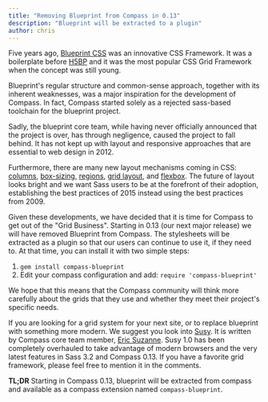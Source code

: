 ```yaml
---
title: "Removing Blueprint from Compass in 0.13"
description: "Blueprint will be extracted to a plugin"
author: chris
---
```


Five years ago, [Blueprint CSS](http://blueprintcss.org/) was an
innovative CSS Framework. It was a boilerplate before
[H5BP](http://html5boilerplate.com/) and it was the most popular CSS
Grid Framework when the concept was still young.

Blueprint's regular structure and common-sense approach, together with
its inherent weaknesses, was a major inspiration for the development of
Compass. In fact, Compass started solely as a rejected sass-based
toolchain for the blueprint project.

Sadly, the blueprint core team, while having never officially announced
that the project is over, has through negligence, caused the project to
fall behind. It has not kept up with layout and responsive approaches
that are essential to web design in 2012.

Furthermore, there are many new layout mechanisms coming in CSS:
[columns][css-columns], [box-sizing][box-sizing], [regions][css-regions],
[grid layout][css-grid], and [flexbox][css-flexbox]. The future of
layout looks bright and we want Sass users to be at the forefront of
their adoption, establishing the best practices of 2015 instead using
the best practices from 2009.

Given these developments, we have decided that it is time for Compass to
get out of the "Grid Business". Starting in 0.13 (our next major
release) we will have removed Blueprint from Compass. The stylesheets
will be extracted as a plugin so that our users can continue to
use it, if they need to. At that time, you can install it with two
simple steps:

1. `gem install compass-blueprint`
2. Edit your compass configuration and add: `require 'compass-blueprint'`

We hope that this means that the Compass community will think more
carefully about the grids that they use and whether they meet their
project's specific needs.

If you are looking for a grid system for your next site, or to replace
blueprint with something more modern. We suggest you look into
[Susy](http://susy.oddbird.net/). It is written by Compass core team
member, [Eric Suzanne](http://twitter.com/ericmsuzanne). Susy 1.0 has been
completely overhauled to take advantage of modern browsers and the very
latest features in Sass 3.2 and Compass 0.13. If you have a favorite
grid framework, please feel free to mention it in the comments.

**TL;DR** Starting in Compass 0.13, blueprint will be extracted from compass
and available as a compass extension named `compass-blueprint`.


[css-columns]: http://www.w3.org/TR/css3-multicol/
[css-grid]: http://dev.w3.org/csswg/css3-grid-layout/
[css-regions]: http://dev.w3.org/csswg/css3-regions/
[css-flexbox]: http://www.w3.org/TR/css3-flexbox/
[box-sizing]: http://caniuse.com/css3-boxsizing
